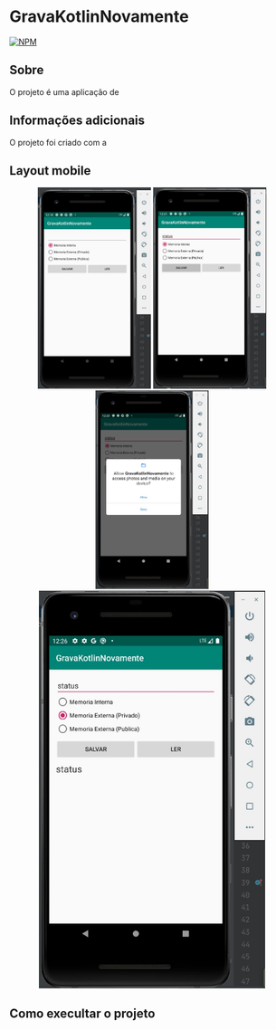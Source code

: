 # GravaKotlinNovamente

[![NPM](https://img.shields.io/npm/l/react)](https://github.com/charlistonrodrigo/GravaKotlinNovamente/blob/main/LICENSE)

## Sobre

O projeto é uma aplicação de  

## Informações adicionais

O projeto foi criado com a         

## Layout mobile
<p align="center">
   <img width="200" src="KOTLIN1.jpg">  
   <img width="200" src="KOTLIN2.jpg"> 
   <img width="200" src="KOTLIN3.jpg"> 
     <br>
   <img width="400" src="KOTLIN4.jpg"><br> 
</P>         

## Como execultar o projeto
